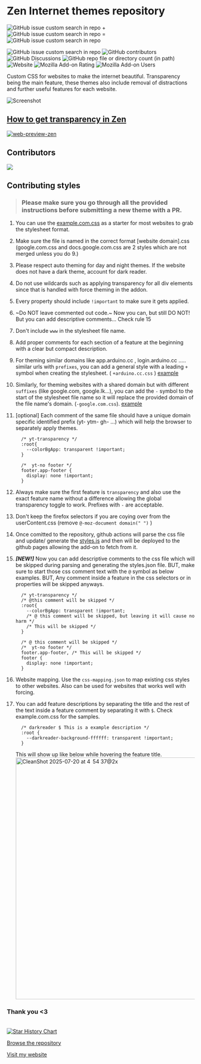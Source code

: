 # Zen Internet themes repository

![GitHub issue custom search in repo](https://img.shields.io/github/issues-search/sameerasw/my-internet?query=is%3Aissue%20state%3Aopen%20-label%3A%22no%20account%22%20sort%3Aupdated-desc%20&style=for-the-badge&logo=data%3Aimage%2Fpng%3Bbase64%2CiVBORw0KGgoAAAANSUhEUgAAACgAAAAoCAYAAACM%2FrhtAAAACXBIWXMAAAsTAAALEwEAmpwYAAACg0lEQVR4nO2Y3U4TQRTH907v1CdQn4QbzZTqtk3EZ%2FDjEcQUUBNaulvgrq9ALd6YLJFQG2NkZxcSvWKrVqhJuxRthIRdbEu7xxxDw9YV7cdMXQwn%2Bd%2B0c05%2FnTNn5swIwmk2ElNhmBL6AUytt4Yi8t8CEpd4QJFBUsx7NsmgUH%2BazX9WGCcZBmNt5AzQTzM4Glcb9cMWsLJaowXBGbXODDAs69XtvRozQHP3O0SS2ldmgLfn1rKvjCozwNxGFW7N6svMAAMx9V40k99nBRh9algkRu8wAxyZzV0UE9RmkWZztwYhidrXYusXBJYmyvTJeNqwBwV8sLBhi5I2JbC2kYnc%2BXBSf5%2FRys1%2B4dJqqRmRtTzGEngYmVavhGRtpx%2FINC030TeYeHNZ4Gn4A5GkZmC6u1mTOAbTij7c4doWmFfOhSVtSpSoFX%2F%2B8eBz9cADhp%2FhdzjmpkQn0GcocG3AkKw%2Fwmr8GyCOwT8zNEBch1gsD9OGXekyxbgcsDjQlyvc9QS9GpK0L4u6t0gqFsBqyfmpbcsLioWFvtwgcWuIyPqHZ7rZAWc3AGjZAaXQKbXkgNXwQnLbZnCjxrR2pM8CWN70wrX1YtMB85cDcnzBsEWJPmYKd2P69SU86txrztwHWPp0Mpxbxb3ONcn8qAvE1fuTi8fNwo4FsNQFmFu4RtsWzeSt0fjqXWaAY3P6y3a7VW8CZLd6g1MKDqxsOVBrHrdbY%2FNrK1wa1neV3uGUI72tOHwa1uAMPcSWHyu219QqLqEvxsBYeI1gfu0sfIO%2B4ZQjYQxu1079N%2Fud0qMwBjfAbHFwwGyRE6Dvnz5Sfns8In5%2FfiOn4QEz5XdA4udHdMEH9gNc3xXSjKSU%2BgAAAABJRU5ErkJggg%3D%3D&label=Requests%20in%20progress&labelColor=%23339&color=%23339) +
![GitHub issue custom search in repo](https://img.shields.io/github/issues-search/sameerasw/my-internet?query=is%3Aissue%20state%3Aopen%20label%3A%22no%20account%22%20sort%3Aupdated-desc%20&style=for-the-badge&logo=data%3Aimage%2Fpng%3Bbase64%2CiVBORw0KGgoAAAANSUhEUgAAADAAAAAwCAYAAABXAvmHAAAACXBIWXMAAAsTAAALEwEAmpwYAAAEhElEQVR4nO2Yy29bRRSHr9rasd04Dz9i%2B9oNAqRKeSKgcew474SWiCJAiBYVdvwD7AJdUMGCsmADDSpVpSK2RU1F2iSO806cZ12CE%2BfJpkkbRSJ1u0LElWZ%2BaMZVkCVEru%2Fc2BuPdPbfd%2B%2BZM0c%2FScqd3Mkd4QNIR7Ei%2B7HquohV%2BRZWXMtYdj7BsusZYs5niDmeYLEkhqjjFqIlFxEt8QHSkeyD%2FyGfwLr8DVblR1iVwWvFBSw%2Fr5gzWUsOYPF5RUuStWB%2FiAXbZUQtnsyDbzjtWJOvYV1OYM2NtOF%2FtzOBZN23JRCxXUUk35YheM8FrMtxrLshDP%2BbjQkA961AxPoY87YPDw888roOG%2B7rHFx7ePC6ZwHmLD8iIum0hd92mbDh6Tt0%2BHlWxcBcUS8iLpOGXz6T8MW8yGzRIGKSXlwgE20znwpPZ4tAZ4pAZgqvCsJ7PsoWPJ0pBJ0uBMIF59XBr8hWrLt3swlPpwpAwuY4RlWM2OScVwe%2FGTqBtzpa0dbWhpaWFrx5uhHbIWfa8JRVmEv8kB78htsj8kgtdb%2BI9vb2fYHm5mas3faogqdhM8iEOYFJQ6lyAbYeCLTNxt0XOHxraysXaGpqwoNeWRU8nTSDTuSDTBy%2FrAwe0hGsyg9Fev5Bv2cfnn19JrAz4FANT5nAeP4j3JSOHizAt0qxC7sz6EqBb2xsxNOREtXwdDwfdOw4MG70HiyQXImFps3TcUcKfENDA%2F4OW4XgKRMYNX2mQEDuFh2Vf03ZU%2BAbGupBZsTg6agJZMT0i4IWcsVE5zy5Z9uHr6%2BvR2tznTA8ZQLDxsWDBZadcS0eqZbmAIcPBALoeKNWGJ6OmECGDLtKBBJavLBn2n2oq6uD3%2B%2FHOx2nhOHpsJH9gb2DBZYcCS3Wg7Nnaji8z%2BfDubdfFYanTGDIoEggrsVu8%2F7Z11BbWwuv14uP36sWhqdDBpDBPAUtxNIDDRazC%2B%2B%2BgpqaGl6fnKsQhqdcwKDgEkcd3VpslSPXPLjy%2Bcv4vvMlTF53CsPTQQNIKE%2FBGE3mNpquxFrA01AeENJ3KhHwaQG%2F02vBz1%2BV4qcvS7HdYxGGp0yg71iNsmVuwb4lAr%2F5qxUBXxWqq6t5%2Bb2V2OwuFoInQd0mLilM83hiJtA2Ny55UFVVhcrKSl4VFRW48YWsGp4O6JnA14rgk21k8fDETGXPD3Y5ODSr8vJylJWVYeA7uwC8fg93jG7FAlyCxX0CF7ar042A9yT8p07i20%2FdIGPq4GlQD9Kvu5IWPBeYLrAgYt3NxrShKfD6x%2BiR1OWmLKvMJjwN6oF%2B%2FQeq4PclWFaZJXjSp%2BsSgucCN6WjmCu%2BnQX4uxiVjgkLcImIy0RmC3szCH8HPZI24e6%2FEpKOZZWZaBto9eX%2FUyRccJ5MFexqPm2C%2Bj%2BFL6xiiTmzlcV9ZNK8JwpPgvo9NucRlCwZgU8RmTa6WWJGxvK30t5tBnRbbD1I%2B4U9FBG2AI4bvSy3YdEHSw%2FIsCFOho0JMmRIkKG8OAkZomyfZysx2yoVL2a5kzu5I%2F3f%2BQfNXBPWhKYM3QAAAABJRU5ErkJggg%3D%3D&label=No%20Account%2C%20Help%20needed&labelColor=%23993&color=%23993) =
![GitHub issue custom search in repo](https://img.shields.io/github/issues-search/sameerasw/my-internet?query=is%3Aissue%20state%3Aopen&style=for-the-badge&logo=data%3Aimage%2Fpng%3Bbase64%2CiVBORw0KGgoAAAANSUhEUgAAAE4AAABOCAYAAACOqiAdAAAACXBIWXMAAAsTAAALEwEAmpwYAAACMUlEQVR4nO3aPWtUQRTG8aMoiEGwshEbP4Ig6ezs7YR8gJRmdq0kK4udqe7LCSmtZe4G8w0slGBgiZnZVggIMTKzqYKmUPfKElFcAhHRe5%2FR5wdTLlz%2Be%2B4eGFaEiIiIiIiIiIj%2BAs3tQllUT7SwyysrG5cY%2BReUpe1pUdXfT15t9fvPzzHeKbSw734KV1T1albNn%2Fa5%2F54W1ZfZcL3tzboTffsn%2BM%2Bd6F6a9%2F463BelyOF%2BBHwlaDSFcNHX9%2Fd35gSJJhDOBPdW6vqMIFH0cMFNlqK%2FI2gUPFw3uGVBpMDhTPQW7hVFD2eiHy7uDS8KKgUMZ4Lf64xfXxVkChbORP%2FxXhzdFHSKFC64STeM7koKFCtcT1KhIOGgNyhqOPgNihguiQ2KFs5Ed2SCuyEp0jYnLrhJJ7oFSZG2%2FapGd7Q03knvxlkhloPb7x6MrklKFCDccTy%2FDXdZmUK4b7956%2F26PispUKRwx6%2FtI0mBgoVLZtMqWrhUNq0Chkti0ypoOPhNq8DhoDetooebnrF%2FIGg0hXDRHS7Ww%2FOCRBMIZ4L%2F1N%2FdvSBINIVw0T0VNHpCuIdbL95Mb2XbPp3gNk3wjyFvh%2FWEcGU2wPuvBhplOIZrlHLiGK5RyoljuEYpJ47hGqWcOIZrlHLiGK5RyoljuEYpJ47hGqWcuN9T5tXh7A2w5vb2H%2F5%2B%2Fj1lYQcz4Q6y7Nnltp8L3tra%2BpUytxtlbj%2BUhXWr2eBW289ERERERDT1FQz8h3nTJjCzAAAAAElFTkSuQmCC&label=Total%20open%20requests&labelColor=%23393&color=%23393)

![GitHub issue custom search in repo](https://img.shields.io/github/issues-search/sameerasw/my-internet?query=is%3Aissue%20state%3Aopen%20label%3A%22bug%22%20sort%3Aupdated-desc%20&style=for-the-badge&logo=data%3Aimage%2Fpng%3Bbase64%2CiVBORw0KGgoAAAANSUhEUgAAACAAAAAgCAYAAABzenr0AAAACXBIWXMAAAsTAAALEwEAmpwYAAAGOElEQVR4nO1XbUyTVxQ%2BBIGgQkA%2BxuCHICywmGzDEBYE5h%2FHWDcdRjBAgi5luBm3MH%2F4MTUQ3UaGi0bJIon8YCzRCCHiJgmjQnBRPoSBDOwKiPWDoq2ASKGFtpSznLPed%2B3bkmn8t%2BwkJ7nv%2BbrPvefcc%2B8L8D%2B9ICFiCCIeR8RBRDQj4iwidiDiF4jo%2F7LB%2FRyBLjlYiYjeTvo0RNTjMmSxWIafPXsW62Tvg4ifI%2BKviNiMiPsRceVyk%2FsiYquHuD8johcixiOikQQPHz7E7du3Y0BAAPO2bdtwaGiIjc1ms%2B7s2bPhBBwRVfJgc3Nz3R0dHe47hYgFwuj06dMctLu7W4iyEPEXMfmaNWuQXJyZZGNjY2zc19f3k8ViyaXxnTt3ONbevXvRZrOxXqVSHQcALzmAGlI%2BePAAvby8OGh6eroAcA4RF2lAK5dPLjgnJ4eNTSaTYWxsrIrGRUVFkv7KlSusHx4ebgGAKDkA3v6WlhbJYevWrQJAnxjQlgt9QUEBs%2FgODAyUtlqr1fL2Hz58WNKfPHmSdY8fPx4AgDflANhBpVJJDvv3U838Q7Q7y61e8KNHj1x8qqurJd2pU6dYptPpegEgRQ7gR5Ez4bBnzx4p0O3btz3mXs7h4eE4MDCAzvUkdI2NjSzTaDQqAHhbDqCIlEtLSxgXF8cOMTExuLCwwLINGzZIgYKDgzErKwt3797NnJaWhr6%2BvpKe%2FK1WK%2Ftt2rSJZZS6ubk5BlBTU1PuKQVBdrvdRAaVlZVSsF27duGtW7ek70OHDlGRuZ3V2dlZPHjwoGTX3NyMR48elb5LSkrYbmFhwRgTE5PtVoRENpvtazKy2%2B1c0cJZFF5SUhKOjIxIx8mZyEer1WJKSoqLD%2FHmzZupSbFdQ0PDDwDwHgCs4EkFISKVfI8IuLi4iOXl5RgUFOSWZx8fHwwJCcF169YxU979%2FPzc7FatWoUHDhzgNAqanJwc6erq%2BlQ%2BeTal321Z1I8vXeJgGzduxKtXr3Ih1dXVuXF9fT3rial%2FkM%2FFixc9heRSGxoa%2BsQZwB8kffLkCXet1NRUzMvLY%2FSFhYUcjIrueSk7O5t9du7cifv27ePmlZyczIvo7%2B9nm6dPn2oBIEIAmCchNYrljpccgMFgwC1btjDr9XqPADyxUkn3G9IpmQeAdAGAD%2B6NGzdcckm5Xbt2rUcAzmBPnDjhEUBCQgIfSRHT29sbL1y4INUCALwvAOSIGqA0aDQautXYkPo3mSgUCpdJKioq3DqcINoVklNdCKIOOTExwWO73W6vqKgolXaAqLe3Vzk5Ofn3neqgnp4eTExM5GDR0dEuk9TW1koAzp8%2F76KjBkbyyMhILlBn0ul0v5eVlX0FAB8AwCsup6G%2Fv79QGFI1%2B%2Fv7u%2BSvoaFBCnTt2jVJTheYoMuXL7v40M165swZSV9dXf2d4x4Ic5nckQqNSIPo%2B7QK6mI0Dg0NxZs3b3IgSpOYZHCQXmfI74ewsDCWHTt2jCtf5F68LYxG47hU%2Fc6EiIkCJd2C8gskNzeXv6nnHzlyhAMKm87OTm67otioYKkz3r17l5sWyTIzM6VdKCkpKfIEoFgYxMbGslNERARfKETUfulM%2F9ttWFxc7NKqRWsmINPT0yxrbGysBIBAOYDvxaUigq1fv54dzGbzlN1uZySUgvz8fE6H811BjUukx2azLczMzOhovGPHDsmuq6tLFHc9AETLAZSRklAKh6ioKHZQq9VNZWVlXxoMhj%2BdK9poNHJDou12HK%2Bl%2B%2FfvdymVys9GR0fbSJaRkSHFa29vZ7vOzs5aAHhdDoDuA97y%2BPh4l7Pf2tpaDQBvAEBoaWmpsq2trUar1bYbDAa1Xq8fHB0d%2Fa2pqelcfn4%2B5fZDemzMzMx84%2Fwko6IWKaiqqvoWABLkAFZYLBZeIa2KGhA9IEwm00RiYmIuAMQ5mQcDQDwAJDuaSSoAJAEA%2FRMEOOKFWq1WPS3o%2BvXrOD4%2BzpNPTU2Nrl69%2BiMAeNWtEE0mU%2BS9e%2FdarFbrnM1mmx8ZGWlTKBQfA8C7AOALL0hqtfo1rVbbOj8%2FP202mycGBwebkpOT8wDgHbdnuRP5O1ajcDCNPf%2FNPB%2BtdMTIBIAMAHgLAPxeIh78t%2Bgv9Dhv7cPQYIEAAAAASUVORK5CYII%3D&label=Bugs&labelColor=%23933&color=%23933)
![GitHub contributors](https://img.shields.io/github/contributors-anon/sameerasw/my-internet?style=for-the-badge&logo=data%3Aimage%2Fpng%3Bbase64%2CiVBORw0KGgoAAAANSUhEUgAAADAAAAAwCAYAAABXAvmHAAAACXBIWXMAAAsTAAALEwEAmpwYAAAChUlEQVR4nO2ZP4jUUBDGoyAIFmKj4j9OwU4bCxGxsBfF7k5OOxFB7xQLba3FxlL802lxYKPI2Rw2grg3s8lMVli4wkIUG0FvV1TcvU%2BSDfHWzWaTbLJJIANfE8K83%2Fdm8njvxTCqqKKKKgofoMY%2BsM6B9RVYmyBtg%2BUnSD%2BBdBEsN2GaU5HzWdZ%2BsN7q5ZPPXq62m7s3xlXU7L3jg4vsAckjsHbAihFy3nkSNrA7EaRPI%2BcjeQjT3J0MnvQsSFoRBvpPsgq2pwfy1eVc8nxyJia8XANJN%2F5gnkjWQHLdz8d6w32WPF8XpPNxZj45%2FHoTbE%2BDrZmx4HmdiVGV8Ho%2BQZlDy7%2Babj7eFdY6j9MbLDM9CFsqo6wOeavjdEpQ788XAA6RRHIlyMBi7mAcVfIyqP9X8gfTqGoGGWiVqIVagwZYvucOxpH1LagC78tTAW0EVEAXcgfjyFoIWoVmS1SB2QADtLUkH%2FIPqG4bMOC10Z0CACJccjcQ3jVgWdvT3Xyl3jptvGvsHGrAq8Ll3EF5qOZC4V0DwAawLhWwdd4A2DjSgGvire4A6ccCwX%2BJfcjHsnnUvS3IG57kN8g6EQveN8HWabD%2ByRG%2B6xxJE8H%2FM6HnUzkjx4dfA%2BulseD7DvqTbacOSC6mAu%2BbWLZPOrvA7Gde2yA9lSq8b6JmHcp2dZKvqNvHM4H3TZjmFEgkAwNN1OsHM4X3Tbz%2BsBks91L8YJ85m8mJwPcZYfuCd6ucFPyXc405cfA%2BEySHnRNSopYhOWIUIUC0CSy3I12M9db3%2B7CsLUbRAiTHvJ8Uw%2BBXEm8LJlqN3vV8q28%2F43z0RZz10N9IpM%2FB8gI1PTD0xSqqqKIKo8zxF446dIwDFfxzAAAAAElFTkSuQmCC&logoColor=%23fff&labelColor=%23936&color=%23936)
![GitHub Discussions](https://img.shields.io/github/discussions/sameerasw/my-internet?style=for-the-badge&logo=data%3Aimage%2Fpng%3Bbase64%2CiVBORw0KGgoAAAANSUhEUgAAACgAAAAoCAYAAACM%2FrhtAAAACXBIWXMAAAsTAAALEwEAmpwYAAAA3UlEQVR4nO2YsQ6CMBCG%2B85W4yDKom8g0TgQXOsjOFWMCTDAI7jd1EkWlzOoNQwYB4hU83%2FJDeRC%2BXK5XhuEAAB8RgYxuxiiLqiJnQoJQUIFGT2osUkIY%2BYBBjV94SRRuWEvTHgSJqwK03letxWsFraHuBemnef13wuqwtw%2FUi2%2By03neY3bDOE%2ByL3eXjR6kFBB7r3vdJtBDUH69QrKhqi%2FsD9f2d9mZS%2B%2FPpqoC1Zysyi9jDenuXAF%2BRR0Us4KOitnBadRVg5Xx4VwERnEPFo7WDnLYHnwXw9AvOUG4xjm0Nm7Ww8AAAAASUVORK5CYII%3D&label=Discussions&labelColor=%23333&color=%23333)
![GitHub repo file or directory count (in path)](https://img.shields.io/github/directory-file-count/sameerasw/my-internet/websites?type=file&extension=css&style=for-the-badge&logo=data%3Aimage%2Fpng%3Bbase64%2CiVBORw0KGgoAAAANSUhEUgAAADAAAAAwCAYAAABXAvmHAAAACXBIWXMAAAsTAAALEwEAmpwYAAAGBUlEQVR4nO1ZS0wUaRAumSE85CAzPAQ30WDUmwGSfQgejKAXH0CyA3jCRyLRQKIGWWZZNUZ3PakHViEefR4ggYXd225WiCHIQ2FR0IOXXTfLY0ZNvADRqc1X6b%2FT05me6aHHR3at5E%2B6%2F7%2F%2BevRfVX9VNdEn%2BAQfBSQR0VdE9C0R9RLRDBG9ISLWxhtt7ici8hPRl9qeDw6fEdEFInpuENbu%2BIuIfiCiNR9CcC8RtRPRohIoJyeHV6xYIc9FRUV8584dXVg8FxYWyjNwsrOzjYosENEVIvK8L%2BFriSgA5i6Xi%2Fft28eXLl1it9stAp05c4ZDoRADlJAAzJ06dUregXv58mWura0VGhrePBFVv0vB3dpXF4Y7d%2B7kJ0%2Be8Pz8vHx9zDU3N7MRjAooOHnypMytXr2aA4EAT01NcVlZmfFEftR4JRTSiKgPDNLS0vjatWu6QPv379fNZmlpKaYCwFHmdPDgQX2%2Bvb2dU1NT1Z5ejWdCwK2Eh%2B2OjIzoTPH1YAIwiYmJiTBBrRQAjI%2BPyx6XyyWnqOD%2B%2FfuclZVlVCIhJ9GuhJ%2Beng4TpK6uTpjBDyKBlQIA2D%2BZTkF9FIMSbYlwWFYKNDQ0cHd3N8%2FMzPDLly85PT1d1oaHh%2BNWAHuISGi8evVKaII2eBgUwPjaSaiUaKOc1DhUKPR6vdzR0cG9vb08NjbGz54947m5OX79%2BrWOi2fMYW10dFRwYfNerzeMViT6RDRHRJnLNh1EGwAYnz17lnfs2MEZGRnxXloxR0ZGhtAGD3wIwPbt25dtSrhhl8xOpmBxcVE3H7%2Ffz%2FX19bx7924uLi7mgoICOTGjknjGHNaAA1zs8fv9uhmBphkeP36s7glcmPnxKHAhmnOCMNbz8vIirtvxAQX5%2BfmCYw4QCqqrqxWd7%2B0KjyTrb2waHByMSPT69etCtLKy0rECe%2FfuFZybN29GXB8YGFB0%2FiEilx0FkFXy%2BvXr9ZTADMeOHROi58%2Bfd6zAuXPnBOf48eMR1yHDunXrFK0v7CjwHZCPHj1qybSiokIIdnV1OVags7NTcKqqqixx4C8aLaTiMeF3IN%2B%2BfduS4JYtW4QgjtepAv39%2FYJTWlpqiQPz0mj9ZkeBWSA%2FePDAkuCGDRuEYKQIFa8C09PTgrNx40ZLHIRwgx%2FEBMnxkSlawapVq4TgixcvHCsQDAYFJzMz0xIHl6ChdogJoURfUgkcITsK8H9CgUAUE8JxAwfH79SEAoGA4Hg8HjsmFLJtQtGcGA4X7faMR4GpqSnB2bRpkx0nDtl24lu3blkSLCkpEYIIgU4VuHv3ruBs3brVEufGjRtxObGE0SNHjrzXi6wySlpy%2BPDhuMKoXGTIHD%2BWVGLt2rWK1q92FGhVjO%2Fduxf1SHESThXYs2cPRzNZdVNro8V2MoeBujXa7YnWiFMF8vLyot7qPp%2FPqMDncaXTKCYQJewUNLt27ZJ2SayCBu0X4NopaCYnJzkpKUnReR5PP1UKGozy8nK9CD99%2BrQ0od5VSVlWViY8wAu2v23bNiMO%2BqhxlZR63zNS0a0KfVXU9%2FX18cOHD6VwR7fOXNRjDmvAAS72eDweS%2FqmzsTCcprA7WaCjY2N3NPTw7Ozs9IKcdJWQROLiHjlypVhbRXwMAm%2F7P6QR2u46gqY%2FUG1Fa2cPZoCqtY9dOhQ2PyjR4%2F0dos20NrJIqeNLaXE0NBQWDRSrUW0C%2B0qgDQFe9xuNz99%2BlSfRw1uEh7DRw6hw0gQDdirV6%2FqTA8cOCDziEB2mruINps3bw77%2BqFQiNva2jglJcUsPDrVjgGdgG6zk6HphPYKssnc3FyZa2pqiqnAiRMn9DskGAxKqDRFGzV%2BTmSbPZ2IfjEzQYyuqanhixcv6j84WltbI%2F7gePv2Lbe0tMh7cnKy%2FBTx%2BXzGOG8cfRrPhEKyOTIZB0KhEgYmgqaAWkNRrswGOBGiDL%2FrHxxGqDFGpwSOuUQ4bDyd6yvaBeNU8AUtzr%2B3n3xGWKOlHX8uQ3Ds%2BWC%2FWc2QpLX9kO52EtEfRBTU0pFF7XlCW%2FtGyyo%2Fih%2Fdn%2BB%2FD%2F8Cqjek5xC67WoAAAAASUVORK5CYII%3D&label=Website%20stylesheets&labelColor=%23693&color=%23693)
![Website](https://img.shields.io/website?url=https%3A%2F%2Fsameerasw.github.io%2Fmy-internet%2F&up_message=Somehow%20working&down_message=Bwoken&style=for-the-badge&logo=data%3Aimage%2Fpng%3Bbase64%2CiVBORw0KGgoAAAANSUhEUgAAADAAAAAwCAYAAABXAvmHAAAACXBIWXMAAAsTAAALEwEAmpwYAAABmElEQVR4nO2XQU6DQBSGny48BEzThmOQ9gS6UBd6AD2Lpgdgwzlwuu%2BElQtjYrrrznoANWkhIc88HNSYEMvQYbB5X%2FJ25fF%2FzNDHADAMsy3XALAEALRcSwC4gh1z1kFw%2FFWnuwp%2FCAALajqdTrEoCrRFURTlPbTAQt%2B7NZfUcDgcYpZlaJs8zzEIgkriom34AwB4pGZxHGNXxHFcCTy1XYVzajQYDDp5%2Bj9XYTQaVRKUwZh7ahJFEXZNFEWVwIPeCY05pgae5%2BF6ve5cYLPZoO%2F7lcSJiYB08NeJNXVnIvDag%2BCoi7I0przYNfAtwQJWSJKkfFmFECiltLcCYRga7%2BHxeFwrIIT4%2Bh3NG2sCFMJUYDKZuBewhZSylKDws9ns%2Fwn8RWsBpRS6Yj6ftxfoUTXmvQehUddb8%2FifF2Gaps62kFKqlcB%2BvMS2SXgS18OTeBskT%2BJ6eBIDT2KoHgJ9FTSGJ%2FEuAJ7EGj4T1yD4TLzvn9OKz8Tg7Ez80oOzMOpamQjc9iA46roxETjSEiuHwZ91eMrCQB%2F5APJyEX60I6%2FQAAAAAElFTkSuQmCC&label=Styles%20server&labelColor=%23399&color=%23399)
![Mozilla Add-on Rating](https://img.shields.io/amo/rating/zen-internet?style=for-the-badge&logo=data%3Aimage%2Fpng%3Bbase64%2CiVBORw0KGgoAAAANSUhEUgAAADAAAAAwCAYAAABXAvmHAAAACXBIWXMAAAsTAAALEwEAmpwYAAAEjklEQVR4nO1Z70tkVRh%2BdK2VrDQtdcLU1BR%2FMCqoRENGSvoP5D%2BQ4HwaTAr8stBXYfyknyQItdwscUUr5kvNRlNEsUQrySCupgz%2BHBghYVadcd54D%2BfI9XqdGe1e9xr7wIFhzjnP%2Bzzn3LnnvO8AT%2FH%2FRD6AKACSLSq%2FuzG4pxGv2ixuCF4EEGfRCwsLokkDJzdlF75mwU1NTZRIJIjR0tKiTHwFm%2BN5ADEWOzc3Rwr8WRqIyx2yLb5kofX19XRycnJqgHeisbFRmbgLm%2BI5tfozMzOkB38nDcTkTtkOn7PAurq6M6uv3QWn06lMTMKuqz89PU0XgfvsugvjLKy2ttZw9RW4r6GhQZn4DDbBswCOWdTU1BSlAo%2BRBnhONmyAT1lQVVUVxWKxlAbi8TjV1NQoE2PXKZRX610AdwDMAHgIIAwgwWImJiYoXUxOTioDCcnxUHLekTGuvDOZAJwAPgTwBYDfAWwBeGxwtzltzc3Naa2%2BAo%2FlOUjCKR8xZe6eNPc2gGcuEv%2B%2BWk2jlpGRQaWlpdTR0UFut5uGh4dpfn6egsGgeCwuC54TDAYFB3MxJ3NzDI6VxFhCaj0HdkoFBQXU3t5Ovb29NDQ0RLOzs7S4uEjRaJSuC9FoVMTk2KyBtbAm1iZN%2FGlkQNwgA4EA2RWBQEB7pzqD22qL2traKBKJkN0QiUSENs2jdNvQgLoKh8NhspP41tZW%2FW%2FhjAHGsnYAn6pbW1tPWjvt7u5q71CqsdZzeA3AinYgHzibm5tPTPzOzo726qHa3wBev%2BhVWgzgL%2B2E6upqCoVC1y5%2Be3tb3GwNVr4EKVAEYFE7saysjFZXV69N%2FMbGhria6MQHAbyKNPGKfNeeEvABs7KyYrn49fV1qqio0ItfAuDAJfESgN%2B0RMXFxbS0tGSZ%2BOXlZSopKdGL%2FwPAy7gicgH8qiV0OBwikBXiHQ6HXvwDM0oxnDnd1xJ7PB7TDXg8Hr34n82sYOQA%2BF6Re71e0w14vV6t%2BJ8AvAAL8l5xrfb5fKYb8Pl8SvxjGcsScHnQknMhFAppS5CWoIED5ObmnpYMzUZeXp4yUWeFgY%2BZ3OVykVVwuVzKwEeWlcw5c7IKbrfb0lI8H%2BU0MjJyqVOVW7oYHR3VXhtMxz9M7vf70%2FpB9vX1UVZWFmVmZlJPTw%2Btra2lnOf3%2B5UBjmUqMlXCv7e3d6EA7hsYGKDs7OxzyTh%2Fx33J5ofDYW3izjFNw1tMXFRUZBj44OBAJN%2F8hkpRKqGcnBwaHByk%2Ff19Qy6OIce%2BaaaBT5i0s7PzTLCjoyMaGxvTBjWq7Yiyo77l5%2BcL0%2FpqB8eQYzimafiOSfv7%2B0WQ4%2BNjUYkrLy9PVrvhv5reAFAmS4ii6qFvhYWFwsjh4aHg5hiy71szDYh8uaurSwg3SDa07RtZ3dPDKfsM51VWVtL4%2BDh1d3cnzXuvih9TPdsAfgHwThpc%2FGz%2FkAbffTMN3E0SiO%2Fs3Vfg5DkPkvCa%2Bl9alzoHdDkq1ygz%2FgNvhuQQh6Smcaz3YDKqZJLxCMAHAG6ZyH1Lcq4CCMhYT4GbgH8B6OxHWs51iP4AAAAASUVORK5CYII%3D&label=Zen%20Internet%20ratings&labelColor=%23963&color=%23963)
![Mozilla Add-on Users](https://img.shields.io/amo/users/zen-internet?style=for-the-badge&logo=data%3Aimage%2Fpng%3Bbase64%2CiVBORw0KGgoAAAANSUhEUgAAADAAAAAwCAYAAABXAvmHAAAACXBIWXMAAAsTAAALEwEAmpwYAAAKU0lEQVR4nO2YaXBV5R3Gr%2F3e6sfaTttPbaed%2BsmZTqfTD1ZFZA3IFkEFBBWBIiAWAYMiKCib7A4iiImAGAQECSa5CblJCFsWspD13P2efXvPec96g0%2FnnHu1fqUiYTo8M%2F%2BZO2fuJL%2Fnef935n1OJHJP93RPt00A7hPz%2BfE55%2BbptJMXGCvv91t5v9fy%2BW7qn%2Bqi%2BfHBdyJ3o3gffxO84XjGvQnGvYkeaxjtNI9LNI8mw0eT4aHF8NFKPabd8v8auZuU9YZnZ1wMJ5ybGLBvotsaxmWaRz3xcU5zcVJxcEK1cVKxUaU7aCLe8GXqzY7cDUo7%2BdGMnf%2B2zx4OU%2B%2B08rhi5lGn%2BziluqiQbOwXLOzhLewTLRwWLVQqDmp159sW6o4dUXgGuL%2Bf%2BvZ1mkcrzeOKkccl00cjyeNr1cMRycU%2B3sbGHMUbGYKyjIGNrIk9AsXnsoV6w6ZNEn4%2BYgb6rfzWdstHs%2BGjnniI6n4451QPX8guDooOPuAsrMuaWJ4iWJDQ8a%2BkjnVZA%2FskA6d0EzHD3DxiBjqor8aIj%2FO6F67LCdlFpeziqOTikOhgN2%2BF6a9OGyH43LiGmYyCpWkZ7%2FEqKlQdtYahjgh8l%2BH%2B6YrhoUpzcVxxcEiwcaA4H%2FI2dnAWNuVouDbLUgQvJnTMYlRMZ0TMS3FYy0rYL8uoMgiaCPnjHTfQRvNjY4aHE4qNA6KNbSzFluIE4OuzZpj8suLqzGY0zBiSMS3OYWYqjX%2BzOeySBXxlqIhR%2Fck7bqDV9EqjxMUR2cYO3kJZ1sCaTGFeTxt4NUWwJKnjpe%2FhFUxjBDyVSGN6ZgjL%2BRQ%2BUHI4aUqI2UrpHTdwyXQerdFdHJYp3mdpCBzs%2BeKkjkWJAvjzcQ3PMGoheUbAlEQWk1JDmJ7rxasigx1aBqdNAY2O9sgdN9BkWb%2Bq1V2US4EBA68kCeYwWpj2c4wW7nvpkILpjIRpcR5TEpkQfkK2B89yPVgtDWAfSeNrS0ADFR%2BMjIQuEDt%2BVKHYxht4NaPj2biCGYwUQgc%2F1hA8nsPkZBIl6UGMz3ZjEteBBVIPNqiDOGSmUGOLg5GRUgN15p3VTeyXCN5mVSxOC3g6wYWrEuz65GQiTH1iphfjcp2YyLVhrngdr6s3sJMw%2BNLOocET5oyYAQA%2Fu2CaQ19oBLslGWtZHotzGczKMpiSGUBJphcTc12YwLVjqtCK%2BXIHVmrd2EL6UWElUWOzg8HfiIykmm31d1Fq0GOait0Kj%2FVSBivEBBYKA3iB78E8sQsvyp1YqnZhrdaDbUY%2FPrXiqLJztMHO%2FiZyN%2BiCS35fa6pcpSnhgM5iu5bCu0oc69QBrNP6sEHvx1ajDx%2FSIRyzU6h2s0LMZf8cuZtUo6r3R21lT5UpDJ%2BwcvjMzOAwTeGwlUC5nUSlncZZJztc4%2BZ2n4P8i8jdqnpoD9R50qw6V%2FisxuWba1y2OeqzFVGPn1mPxAMjzXdPd50A3Md43kNDrr%2B0z%2FZP9Fr5G72WTzqp73ZaPq5bPtpN322nHmkzvRvXTK%2By3fSXXjO9h0a04A9Z%2FsODdv5An5M3u6w8OqiPq6aHS7RQcGLEQz1xEVz4qjUP53UX1cWJEgcNxEOj4RktxD1wyfIfvmPgfbb%2Fjz47fy2okdfMfPimIbhW1%2BkeajQXVbqLs6qL00HBURwclx0ckWyUyzY%2BFW2USxbKZQtHZAfHFRunVQc1uoMYcbouWu6Enwz8BsWD3ZZX2xZWSA9R4qFKdfCV6uDLAFRxcOw7WNHGJ2JQbix8KFjYxVNs50xsZoOLn4n3WBObucKzvYKJT2QDlRrFeWKhgdBYo23%2F9rbCd1n5KW2m6zWGDcwJ3ypUyAXAfUXAnZyFnXxxOCvswluL5ebtrIk3MgZeSxEsDa7dKR1LUjqWp3Wsyal4h9ewXdBwSNZwQtOCmuk1WMaU2wLfZuY3tBgevtFdfC4VoLfxZti4yjIEqzIkLDFvZQrP3skVZkPWDMt8UClXFptZ0BVeiBeu26VDKmbGJcxJ8liY4bCSZbFB4LBLEVCuyzhnqmiwyFs%2FDp76rwepn1QdHJSs8NjXZIsgCS0sLcHnpUmCFSmClWkStrFV6UIrCxJfXmxmLyd0zP8BfKEncOGtdUqKwazsABbwQ1gtMtisJnFQz%2BEslVFvaev%2BJ%2FhrND86ZvjhuuwVKN7MESxOKXiGkcKGNXNIDcvLvHjByMKimSXFCdrZoiJ4kPrcYjsrlJygK3DFksMUr9vXUcK34jmxHcuVbmzSBnHASOOszaPBkZ%2B4ZQMXDbf9pGZjL2%2FijayKl9I8piUzmBpnMY3hwwQDmMBIkGoAGJiZX5zgc1ApA5MFcBUzGBnTGQFTv4ePY2KmD%2BOzXRjDXcUosRGj5ChK1Ua8ol%2FDJqMXFVYaNbbQessGGg1XOarY2MLrWJZjMTW436cHw3YVFJYgwQBmevFEAsCng73%2BwQTPApMF8EJDmxrP4alkqph8XxH%2BGp4QmvGYHMUj2tcYpZ%2FF80YMbxkdOGgxqLY55dYNELf1C8XCLlHHKk7A%2FFwSk7J9KEn3h%2F88gAiMBGkWTiQwIxanUClDaEYIzQYnF6QetLQgiAnFljbme%2Fg6PKKew6P6GUwlNVhsNGMj7Qq7Q9Thrt6ygYum83i17qBCMbBdULCK4zGfjWNKti%2Fc2ZL0QGgkOJHwhxiayYWg303QhwPowOx%2F62VfWOzH5TrwJHcFTwhNRfjzGKWfwwxSi0VGC9bTDuy3BnDGyaLO4R%2B7ZQPFU1jxDbFQrhDsEGWs5Tgs4hKYmevHpGwPJmRuYGK6P0w0MBPs9OQfTOHZUGg2MF0A78QYthWj%2BUsYJcbwmFyLx9XzKNFr8RyJYZlxBRtoZwh%2F2skg6vJlkR%2BjJkrXVBPr22Nq0HsVvCNyWMFn8BI3iFL2BiblejAh2x3CBYaC1Qhhw883wjcR43OdYeJjuFY8yV8OUx8l1WO0EkWJWodZWgwLSQtWG63YQntwyGJwxs58G3VzqyK3Qxcta0KUUPeEZuCQqmK7JGK9mMNrQhIL%2BUHM4XpRynVjMtuJEvY6xrMdGMe2YSzbirHcVYzhr2Cs0IIx4kWMkxoxWWlCqdKMuVoLFutXsYp0YJPRg310AEftFKps1mlwxXGR26nLlP6ywaRfnScmjms6PlYlfCDzeFfOokxO4jUxjiXCABaIfZgn9mCu0Ik54nXMljowW2rHbLkN8%2BVWLFDa8YragZV6J94k3Xjf6MU%2BOojPrCTO2DlEXaG%2B1pJ%2FHfmp1EzI3y%2BYtPm8aaKSaCjXFHykCtipstiiZPGuksLbShxrFQZlyiDKlAGUqf14U%2BvHBm0AG0k%2FtpIh7KVDOGgmccxK44zDIuqI1y840j8jd0oXTfOhBtPcU0dNtcrUcYqo%2BJxIqCAiPiEsDhAWH5EM9pMMPjYKc9jM4CjNoJIG1wQOtY6o1NnSrnpP%2BUtkJBW8349Zxst1lByps%2FT2GqpKtVS1q6kyXE3l4VpbtWttWYxacnu9o1Q0OMqCmCv%2BYUSh7%2Bme%2Fk%2F0Hx0t%2FqyC2E%2FqAAAAAElFTkSuQmCC&label=Zen%20Internet%20Users&labelColor=%23952&color=%23952)

Custom CSS for websites to make the internet beautiful. Transparency being the main feature, these themes also include removal of distractions and further useful features for each website.

![Screenshot](https://github.com/user-attachments/assets/a938e6b8-b120-4ba9-bc39-0ec932856dda)

## [How to get transparency in Zen](https://www.sameerasw.com/zen)

[![web-preview-zen](https://github.com/user-attachments/assets/dae63448-0fa8-44a7-a294-e18561de9389)](https://www.sameerasw.com/zen)

## Contributors

<a href="https://github.com/sameerasw/my-internet/graphs/contributors">
  <img src="https://contrib.rocks/image?repo=sameerasw/my-internet" />
</a>

## Contributing styles

> ### Please make sure you go through all the provided instructions before submitting a new theme with a PR.

1. You can use the [example.com.css](https://github.com/sameerasw/my-internet/raw/refs/heads/main/websites/example.com.css) as a starter for most websites to grab the stylesheet format.
2. Make sure the file is named in the correct format [website domain].css (google.com.css and docs.google.com.css are 2 styles which are not merged unless you do 9.)
3. Please respect auto theming for day and night themes. If the website does not have a dark theme, account for dark reader.
4. Do not use wildcards such as applying transparency for all div elements since that is handled with force theming in the addon.
5. Every property should include `!important` to make sure it gets applied.
6. ~Do NOT leave commented out code.~ Now you can, but still DO NOT! But you can add descriptive comments... Check rule 15
7. Don't include `www` in the stylesheet file name.
8. Add proper comments for each section of a feature at the beginning with a clear but compact description.
9. For theming similar domains like app.arduino.cc , login.arduino.cc ..... similar urls with `prefixes`, you can add a general style with a leading `+` symbol when creating the stylesheet. ( `+arduino.cc.css` ) [example](https://github.com/sameerasw/my-internet/blob/main/websites/%2Bnixos.org.css)
10. Similarly, for theming websites with a shared domain but with different `suffixes` (like google.com, google.lk...), you can add the `-` symbol to the start of the stylesheet file name so it will replace the provided domain of the file name's domain. (`-google.com.css`). [example](https://github.com/sameerasw/my-internet/blob/main/websites/-ebay.com.css)
11. [optional] Each comment of the same file should have a unique domain specific identified prefix (yt- ytm- gh- ...) which will help the browser to separately apply themes.

    ```
      /* yt-transparency */
      :root{
        --colorBgApp: transparent !important;
      }

      /*  yt-no footer */
      footer.app-footer {
        display: none !important;
      }
    ```

12. Always make sure the first feature is `transparency` and also use the exact feature name without a difference allowing the global transparency toggle to work. Prefixes with `-` are acceptable.
13. Don't keep the firefox selectors if you are coying over from the userContent.css (remove `@-moz-document domain(" ")` )
14. Once comitted to the repository, github actions will parse the css file and update/ generate the [styles.js](https://github.com/sameerasw/my-internet/blob/main/styles.json) and then will be deployed to the github pages allowing the add-on to fetch from it.
15. _**[NEW!]**_ Now you can add descriptive comments to the css file which will be skipped during parsing and generating the styles.json file. BUT, make sure to start those css comment text with the `@` symbol as below examples. BUT, Any comment inside a feature in the css selectors or in properties will be skipped anyways.

    ```
      /* yt-transparency */
      /* @this comment will be skipped */
      :root{
        --colorBgApp: transparent !important;
        /* @ this comment will be skipped, but leaving it will cause no harm */
        /* This will be skipped */
      }

      /* @ this comment will be skipped */
      /*  yt-no footer */
      footer.app-footer, /* This will be skipped */
      footer {
        display: none !important;
      }
    ```

16. Website mapping. Use the `css-mapping.json` to map existing css styles to other websites. Also can be used for websites that works well with forcing.
17. You can add feature descriptions by separating the title and the rest of the text inside a feature comment by separating it with `$`. Check example.com.css for the samples.
    ```
      /* darkreader $ This is a example description */
      :root {
        --darkreader-background-ffffff: transparent !important;
      }
    ```
    This will show up like below while hovering the feature title.
    <img width="934" height="646" alt="CleanShot 2025-07-20 at 4  54 37@2x" src="https://github.com/user-attachments/assets/7bac8e98-c0d0-4c42-9c8b-b672fae65df8" />

>

### Thank you <3

<br>

<a href="https://star-history.com/#sameerasw/my-internet&Date">
 <picture>
   <source media="(prefers-color-scheme: dark)" srcset="https://api.star-history.com/svg?repos=sameerasw/my-internet&type=Date&theme=dark" />
   <source media="(prefers-color-scheme: light)" srcset="https://api.star-history.com/svg?repos=sameerasw/my-internet&type=Date" />
   <img alt="Star History Chart" src="https://api.star-history.com/svg?repos=sameerasw/my-internet&type=Date" />
 </picture>
</a>

[Browse the repository](https://github.com/sameerasw/my-internet)

[Visit my website](https://www.sameerasw.com)
